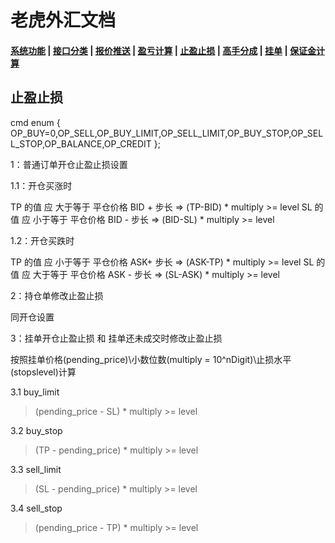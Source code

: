 # <span id = "liucheng">老虎外汇文档</span>

#### [系统功能](/) |  [接口分类](/api/category.html) | [报价推送](/quote.html) | [盈亏计算](/formula.html) | [止盈止损](/level.html) | [高手分成](/bouns.html) | [挂单](/pending.html) | [保证金计算](/ouccupy_asset.html)

## 止盈止损
cmd 
enum { OP_BUY=0,OP_SELL,OP_BUY_LIMIT,OP_SELL_LIMIT,OP_BUY_STOP,OP_SELL_STOP,OP_BALANCE,OP_CREDIT };

1：普通订单开仓止盈止损设置

1.1：开仓买涨时

TP 的值 应 大于等于 平仓价格 BID + 步长 => (TP-BID) * multiply >= level 
SL 的值 应 小于等于 平仓价格 BID - 步长 => (BID-SL) * multiply >= level

1.2：开仓买跌时

TP 的值 应 小于等于 平仓价格 ASK+ 步长 => (ASK-TP) * multiply >= level 
SL 的值 应 大于等于 平仓价格 ASK - 步长 => (SL-ASK) * multiply >= level

2：持仓单修改止盈止损

同开仓设置

3：挂单开仓止盈止损 和 挂单还未成交时修改止盈止损

按照挂单价格(pending_price)\小数位数(multiply = 10^nDigit)\止损水平(stopslevel)计算

3.1 buy_limit 
>(pending_price - SL) * multiply >= level

3.2 buy_stop 
>(TP - pending_price) * multiply >= level

3.3 sell_limit 
>(SL - pending_price) * multiply >= level

3.4 sell_stop 
>(pending_price - TP) * multiply >= level